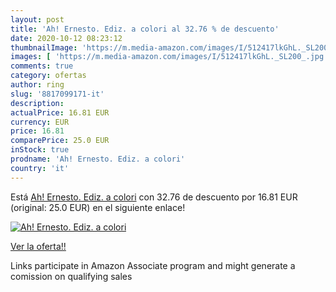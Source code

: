 ```yaml
---
layout: post
title: 'Ah! Ernesto. Ediz. a colori al 32.76 % de descuento'
date: 2020-10-12 08:23:12
thumbnailImage: 'https://m.media-amazon.com/images/I/512417lkGhL._SL200_.jpg'
images: [ 'https://m.media-amazon.com/images/I/512417lkGhL._SL200_.jpg' ]
comments: true
category: ofertas
author: ring
slug: '8817099171-it'
description:
actualPrice: 16.81 EUR
currency: EUR
price: 16.81
comparePrice: 25.0 EUR
inStock: true
prodname: 'Ah! Ernesto. Ediz. a colori'
country: 'it'
---
```


Está [Ah! Ernesto. Ediz. a colori](https://www.amazon.it/dp/8817099171/?tag=tolees00-21) con 32.76 de descuento por 16.81 EUR (original: 25.0 EUR) en el siguiente enlace!

[![Ah! Ernesto. Ediz. a colori](https://m.media-amazon.com/images/I/512417lkGhL._SL200_.jpg)](https://www.amazon.it/dp/8817099171/?tag=tolees00-21)

[Ver la oferta!!](https://www.amazon.it/dp/8817099171/?tag=tolees00-21)

Links participate in Amazon Associate program and might generate a comission on qualifying sales


